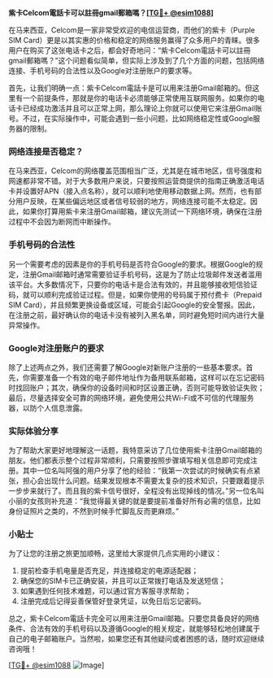 **紫卡Celcom電話卡可以註冊gmail郵箱嗎？[[TG💪+ @esim1088](https://t.me/s/esim1088)]**

在马来西亚，Celcom是一家非常受欢迎的电信运营商，而他们的紫卡（Purple SIM Card）更是以其实惠的价格和稳定的网络服务赢得了众多用户的青睐。很多用户在购买了这张电话卡之后，都会好奇地问：“紫卡Celcom電話卡可以註冊gmail郵箱嗎？”这个问题看似简单，但实际上涉及到了几个方面的问题，包括网络连接、手机号码的合法性以及Google对注册账户的要求等。

首先，让我们明确一点：紫卡Celcom電話卡是可以用来注册Gmail邮箱的。但这里有一个前提条件，那就是你的电话卡必须能够正常使用互联网服务。如果你的电话卡已经成功激活并且可以正常上网，那么理论上你就可以使用它来注册Gmail账号。不过，在实际操作中，可能会遇到一些小问题，比如网络稳定性或Google服务器的限制。

### 网络连接是否稳定？

在马来西亚，Celcom的网络覆盖范围相当广泛，尤其是在城市地区，信号强度和网速都非常不错。对于大多数用户来说，只要按照运营商提供的指南正确激活电话卡并设置好APN（接入点名称），就可以顺利地使用移动数据上网。然而，也有部分用户反映，在某些偏远地区或者信号较弱的地方，网络连接可能不太稳定。因此，如果你打算用紫卡来注册Gmail邮箱，建议先测试一下网络环境，确保在注册过程中不会因为断网而中断操作。

### 手机号码的合法性

另一个需要考虑的因素是你的手机号码是否符合Google的要求。根据Google的规定，注册Gmail邮箱时通常需要验证手机号码，这是为了防止垃圾邮件发送者滥用该平台。大多数情况下，只要你的电话卡是合法有效的，并且能够接收短信验证码，就可以顺利完成验证过程。但是，如果你使用的号码属于预付费卡（Prepaid SIM Card），并且频繁更换设备或区域，可能会引起Google的安全警报。因此，在注册之前，最好确认你的电话卡没有被列入黑名单，同时避免短时间内进行大量异常操作。

### Google对注册账户的要求

除了上述两点之外，我们还需要了解Google对新账户注册的一些基本要求。首先，你需要准备一个有效的电子邮件地址作为备用联系邮箱，这样可以在忘记密码时找回账户；其次，确保你的设备时间和时区设置正确，否则可能导致验证失败；最后，尽量选择安全可靠的网络环境，避免使用公共Wi-Fi或不可信的代理服务器，以防个人信息泄露。

### 实际体验分享

为了帮助大家更好地理解这一话题，我特意采访了几位使用紫卡注册Gmail邮箱的朋友。他们都表示整个过程非常顺利，只需要按照步骤填写相关信息即可完成注册。其中一位名叫阿强的用户分享了他的经验：“我第一次尝试的时候确实有点紧张，担心会出现什么问题。结果发现根本不需要太复杂的技术知识，只要跟着提示一步步来就行了。而且我的紫卡信号很好，全程没有出现掉线的情况。”另一位名叫小丽的女孩则补充道：“我觉得最关键的就是要提前准备好所有必需的信息，比如身份证照片之类的，不然到时候手忙脚乱反而更麻烦。”

### 小贴士

为了让您的注册之旅更加顺畅，这里给大家提供几点实用的小建议：

1. 提前检查手机电量是否充足，并连接稳定的电源适配器；
2. 确保您的SIM卡已正确安装，并且可以正常拨打电话及发送短信；
3. 如果遇到任何技术难题，可以通过官方客服寻求帮助；
4. 注册完成后记得妥善保管好登录凭证，以免日后忘记密码。

总之，紫卡Celcom電話卡完全可以用来注册Gmail邮箱。只要您具备良好的网络条件、合法有效的手机号码以及遵循Google的相关规定，就能够轻松地创建属于自己的电子邮箱账户。当然啦，如果您还有其他疑问或者困惑的话，随时欢迎继续咨询哦！

[[TG💪+ @esim1088](https://t.me/s/esim1088) ![Image](https://i.postimg.cc/4NQfJmqS/Snipaste-2025-05-13-00-14-12.png)]